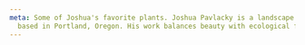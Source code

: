 ```yaml
---
meta: Some of Joshua's favorite plants. Joshua Pavlacky is a landscape designer
  based in Portland, Oregon. His work balances beauty with ecological function.
---
```

